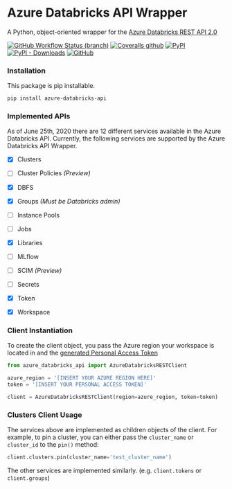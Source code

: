 # Azure Databricks API Wrapper
A Python, object-oriented wrapper for the [Azure Databricks REST API 2.0](https://docs.azuredatabricks.net/api/latest/index.html)

[![GitHub Workflow Status (branch)](https://img.shields.io/github/workflow/status/ezwiefel/azure-databricks-api/Unit%20Tests/main?style=flat-square)](https://github.com/ezwiefel/azure-databricks-api/actions?query=workflow%3A%22Unit+Tests%22)
[![Coveralls github](https://img.shields.io/coveralls/github/ezwiefel/azure-databricks-api?style=flat-square)](https://coveralls.io/github/ezwiefel/azure-databricks-api)
[![PyPI](https://img.shields.io/pypi/v/azure-databricks-api?style=flat-square)](https://pypi.org/project/azure-databricks-api/)
[![PyPI - Downloads](https://img.shields.io/pypi/dm/azure-databricks-api?label=PIP%20DOWNLOADS&style=flat-square)](https://pypi.org/project/azure-databricks-api/)
[![GitHub](https://img.shields.io/github/license/ezwiefel/azure-databricks-api?style=flat-square)](https://github.com/ezwiefel/azure-databricks-api/blob/main/LICENSE)

### Installation
This package is pip installable.
```bash
pip install azure-databricks-api
```

### Implemented APIs
As of June 25th, 2020 there are 12 different services available in the Azure Databricks API. Currently, the following services are supported by the Azure Databricks API Wrapper.
* [x] Clusters
* [ ] Cluster Policies _(Preview)_
* [x] DBFS
* [x] Groups _(Must be Databricks admin)_
* [ ] Instance Pools
* [ ] Jobs
* [X] Libraries
* [ ] MLflow
* [ ] SCIM _(Preview)_
* [ ] Secrets
* [x] Token
* [x] Workspace


### Client Instantiation
To create the client object, you pass the Azure region your workspace is located in and the [generated Personal Access Token](https://docs.databricks.com/api/latest/authentication.html#generate-a-token)
```python
from azure_databricks_api import AzureDatabricksRESTClient

azure_region = '[INSERT YOUR AZURE REGION HERE]'
token = '[INSERT YOUR PERSONAL ACCESS TOKEN]' 

client = AzureDatabricksRESTClient(region=azure_region, token=token)
```

### Clusters Client Usage
The services above are implemented as children objects of the client. For example, to pin a cluster, you can either pass the `cluster_name` or `cluster_id` to the `pin()` method:
```python
client.clusters.pin(cluster_name='test_cluster_name')
```

The other services are implemented similarly. (e.g. `client.tokens` or `client.groups`) 

